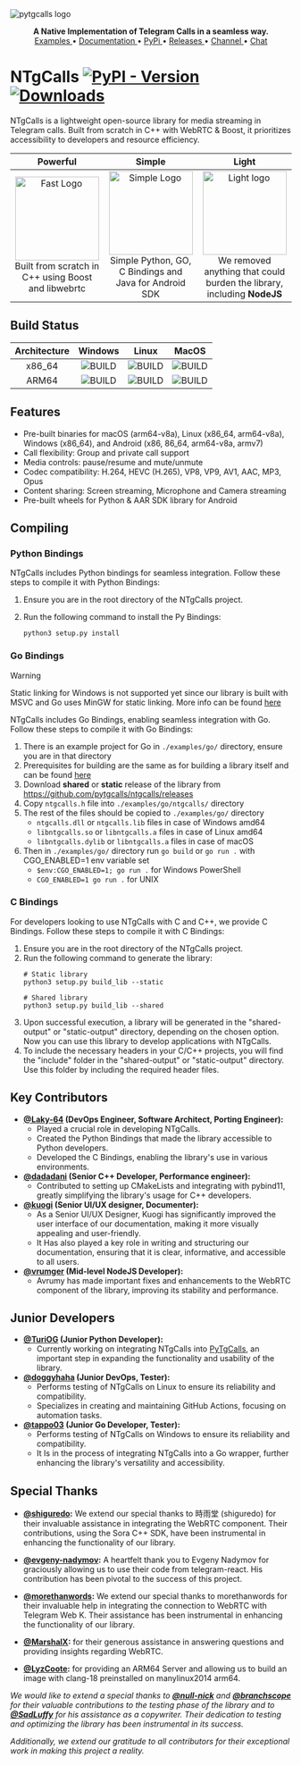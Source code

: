 <img src="https://raw.githubusercontent.com/pytgcalls/ntgcalls/master/.github/images/banner.png" alt="pytgcalls logo" />
<p align="center">
    <b>A Native Implementation of Telegram Calls in a seamless way.</b>
    <br>
    <a href="https://github.com/pytgcalls/ntgcalls/tree/master/examples">
        Examples
    </a>
    •
    <a href="https://pytgcalls.github.io/">
        Documentation
    </a>
    •
    <a href="https://pypi.org/project/ntgcalls/">
        PyPi
    </a>
    •
    <a href="https://github.com/pytgcalls/ntgcalls/releases">
        Releases
    </a>
    •
    <a href="https://t.me/pytgcallsnews">
        Channel
    </a>
    •
    <a href="https://t.me/pytgcallschat">
        Chat
    </a>
</p>

# NTgCalls [![PyPI - Version](https://img.shields.io/pypi/v/ntgcalls?logo=python&logoColor=%23959DA5&label=pypi&labelColor=%23282f37)](https://pypi.org/project/ntgcalls/) [![Downloads](https://img.shields.io/pepy/dt/ntgcalls?logoColor=%23959DA5&labelColor=%23282f37&color=%2328A745)](https://pepy.tech/project/ntgcalls)
NTgCalls is a lightweight open-source library for media streaming in Telegram calls. Built from scratch in C++ with WebRTC & Boost, it prioritizes accessibility to developers and resource efficiency.

|                                                                                     Powerful                                                                                      |                                                                                            Simple                                                                                            |                                                                                                   Light                                                                                                    |
|:---------------------------------------------------------------------------------------------------------------------------------------------------------------------------------:|:--------------------------------------------------------------------------------------------------------------------------------------------------------------------------------------------:|:----------------------------------------------------------------------------------------------------------------------------------------------------------------------------------------------------------:|
| <img src="https://raw.githubusercontent.com/pytgcalls/ntgcalls/master/.github/images/fast.gif" width=150 alt="Fast Logo"/><br>Built from scratch in C++ using Boost and libwebrtc | <img src="https://raw.githubusercontent.com/pytgcalls/ntgcalls/master/.github/images/simple.gif" width=150 alt="Simple Logo"/><br>Simple Python, GO, C Bindings and Java for Android SDK<br> | <img src="https://raw.githubusercontent.com/pytgcalls/ntgcalls/master/.github/images/light.gif" width=150 alt="Light logo"/><br>We removed anything that could burden the library, including <b>NodeJS</b> |

## Build Status
| Architecture |                                                                   Windows                                                                   |                                                                Linux                                                                |                                                                  MacOS                                                                  |
|:------------:|:-------------------------------------------------------------------------------------------------------------------------------------------:|:-----------------------------------------------------------------------------------------------------------------------------------:|:---------------------------------------------------------------------------------------------------------------------------------------:|
|    x86_64    |   ![BUILD](https://img.shields.io/badge/build-passing-dark_green?logo=windows11&logoColor=%23959DA5&labelColor=%23282f37&color=%2328A745)   | ![BUILD](https://img.shields.io/badge/build-passing-dark_green?logo=linux&logoColor=%23959DA5&labelColor=%23282f37&color=%2328A745) | ![BUILD](https://img.shields.io/badge/build-unsupported-dark_green?logo=apple&logoColor=%23959DA5&labelColor=%23282f37&color=%23959DA5) |
|    ARM64     | ![BUILD](https://img.shields.io/badge/build-unsupported-dark_green?logo=windows11&logoColor=%23959DA5&labelColor=%23282f37&color=%23959DA5) | ![BUILD](https://img.shields.io/badge/build-passing-dark_green?logo=linux&logoColor=%23959DA5&labelColor=%23282f37&color=%2328A745) |   ![BUILD](https://img.shields.io/badge/build-passing-dark_green?logo=apple&logoColor=%23959DA5&labelColor=%23282f37&color=%2328A745)   |

## Features
- Pre-built binaries for macOS (arm64-v8a), Linux (x86_64, arm64-v8a), Windows (x86_64), and Android (x86, 86_64, arm64-v8a, armv7)
- Call flexibility: Group and private call support
- Media controls: pause/resume and mute/unmute
- Codec compatibility: H.264, HEVC (H.265), VP8, VP9, AV1, AAC, MP3, Opus
- Content sharing: Screen streaming, Microphone and Camera streaming
- Pre-built wheels for Python & AAR SDK library for Android

## Compiling

### Python Bindings
NTgCalls includes Python bindings for seamless integration. Follow these steps to compile it with Python Bindings:
1. Ensure you are in the root directory of the NTgCalls project.
2. Run the following command to install the Py Bindings:

   ```shell
   python3 setup.py install
   ```
### Go Bindings
> [!WARNING]
> Static linking for Windows is not supported yet since our library is built with MSVC and Go uses MinGW for static linking.
> More info can be found [here](https://github.com/golang/go/issues/63903)

NTgCalls includes Go Bindings, enabling seamless integration with Go. Follow these steps to compile it with Go Bindings:
1. There is an example project for Go in `./examples/go/` directory, ensure you are in that directory
2. Prerequisites for building are the same as for building a library itself and can be found [here](https://pytgcalls.github.io/NTgCalls/Build%20Guide#Installing=Prerequisites)
3. Download **shared** or **static** release of the library from https://github.com/pytgcalls/ntgcalls/releases
4. Copy `ntgcalls.h` file into `./examples/go/ntgcalls/` directory
5. The rest of the files should be copied to `./examples/go/` directory
    * `ntgcalls.dll` or `ntgcalls.lib` files in case of Windows amd64
    * `libntgcalls.so` or `libntgcalls.a` files in case of Linux amd64
    * `libntgcalls.dylib` or `libntgcalls.a` files in case of macOS
6. Then in `./examples/go/` directory run `go build` or `go run .` with CGO_ENABLED=1 env variable set
    * `$env:CGO_ENABLED=1; go run .` for Windows PowerShell
    * `CGO_ENABLED=1 go run .` for UNIX


### C Bindings
For developers looking to use NTgCalls with C and C++, we provide C Bindings. Follow these steps to compile it with C Bindings:
1. Ensure you are in the root directory of the NTgCalls project.
2. Run the following command to generate the library:
   ```shell
   # Static library
   python3 setup.py build_lib --static
   
   # Shared library
   python3 setup.py build_lib --shared
   ```
3. Upon successful execution, a library will be generated in the "shared-output" or "static-output" directory, depending on the chosen option.
   Now you can use this library to develop applications with NTgCalls.
4. To include the necessary headers in your C/C++ projects, you will find the "include" folder in the "shared-output" or "static-output" directory.
   Use this folder by including the required header files.

## Key Contributors
* <b><a href="https://github.com/Laky-64">@Laky-64</a> (DevOps Engineer, Software Architect, Porting Engineer):</b>
    * Played a crucial role in developing NTgCalls.
    * Created the Python Bindings that made the library accessible to Python developers.
    * Developed the C Bindings, enabling the library's use in various environments.
* <b><a href="https://github.com/dadadani">@dadadani</a> (Senior C++ Developer, Performance engineer):</b>
    * Contributed to setting up CMakeLists and integrating with pybind11,
      greatly simplifying the library's usage for C++ developers.
* <b><a href="https://github.com/kuogi">@kuogi</a> (Senior UI/UX designer, Documenter):</b>
    * As a Senior UI/UX Designer, Kuogi has significantly improved the user interface of our documentation,
      making it more visually appealing and user-friendly.
    * It Has also played a key role in writing and structuring our documentation, ensuring that it is clear,
      informative, and accessible to all users.
* <b><a href="https://github.com/vrumger">@vrumger</a> (Mid-level NodeJS Developer):</b>
    * Avrumy has made important fixes and enhancements to the WebRTC component of the library,
      improving its stability and performance.

## Junior Developers
* <b><a href="https://github.com/TuriOG">@TuriOG</a> (Junior Python Developer):</b>
    * Currently working on integrating NTgCalls into <a href="//github.com/pytgcalls/pytgcalls">PyTgCalls</a>, an important step
      in expanding the functionality and usability of the library.
* <b><a href="https://github.com/doggyhaha">@doggyhaha</a> (Junior DevOps, Tester):</b>
    * Performs testing of NTgCalls on Linux to ensure its reliability and compatibility.
    * Specializes in creating and maintaining GitHub Actions, focusing on automation tasks.
* <b><a href="https://github.com/tappo03">@tappo03</a> (Junior Go Developer, Tester):</b>
    * Performs testing of NTgCalls on Windows to ensure its reliability and compatibility.
    * It Is in the process of integrating NTgCalls into a Go wrapper, further enhancing the library's
      versatility and accessibility.

## Special Thanks
* <b><a href="https://github.com/shiguredo">@shiguredo</a>:</b>
  We extend our special thanks to 時雨堂 (shiguredo) for their invaluable assistance in integrating the WebRTC component. Their contributions,
  using the Sora C++ SDK, have been instrumental in enhancing the functionality of our library.

* <b><a href="https://github.com/evgeny-nadymov">@evgeny-nadymov</a>:</b>
  A heartfelt thank you to Evgeny Nadymov for graciously allowing us to use their code from telegram-react.
  His contribution has been pivotal to the success of this project.

* <b><a href="https://github.com/morethanwords">@morethanwords</a>:</b>
  We extend our special thanks to morethanwords for their invaluable help in integrating the connection to WebRTC with Telegram Web K.
  Their assistance has been instrumental in enhancing the functionality of our library.

* <b><a href="https://github.com/MarshalX">@MarshalX</a>:</b> for their generous assistance in answering questions and providing insights regarding WebRTC.

* <b><a href="https://github.com/LyzCoote">@LyzCoote</a>:</b> for providing an ARM64 Server and allowing us to build an image with clang-18 preinstalled on manylinux2014 arm64.

_We would like to extend a special thanks to <b><a href='https://github.com/null-nick'>@null-nick</a></b>
and <b><a href='https://github.com/branchscope'>@branchscope</a></b> for their valuable contributions to the testing phase of the library and to
<b><a href='https://github.com/SadLuffy'>@SadLuffy</a></b> for his assistance as a copywriter.
Their dedication to testing and optimizing the library has been instrumental in its success._

_Additionally, we extend our gratitude to all contributors for their exceptional work in making this project a reality._
